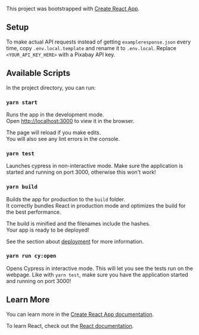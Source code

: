 This project was bootstrapped with [Create React App](https://github.com/facebook/create-react-app).


## Setup

To make actual API requests instead of getting `exampleresponse.json` every time, copy `.env.local.template` and rename it to `.env.local`. Replace `<YOUR_API_KEY_HERE>` with a Pixabay API key.

## Available Scripts

In the project directory, you can run:

### `yarn start`

Runs the app in the development mode.<br />
Open [http://localhost:3000](http://localhost:3000) to view it in the browser.

The page will reload if you make edits.<br />
You will also see any lint errors in the console.

### `yarn test`

Launches cypress in non-interactive mode. Make sure the application is started and running on port 3000, otherwise this won't work!

### `yarn build`

Builds the app for production to the `build` folder.<br />
It correctly bundles React in production mode and optimizes the build for the best performance.

The build is minified and the filenames include the hashes.<br />
Your app is ready to be deployed!

See the section about [deployment](https://facebook.github.io/create-react-app/docs/deployment) for more information.

### `yarn run cy:open`

Opens Cypress in interactive mode. This will let you see the tests run on the webpage. Like with `yarn test`, make sure you have the application started and running on port 3000!

## Learn More

You can learn more in the [Create React App documentation](https://facebook.github.io/create-react-app/docs/getting-started).

To learn React, check out the [React documentation](https://reactjs.org/).
